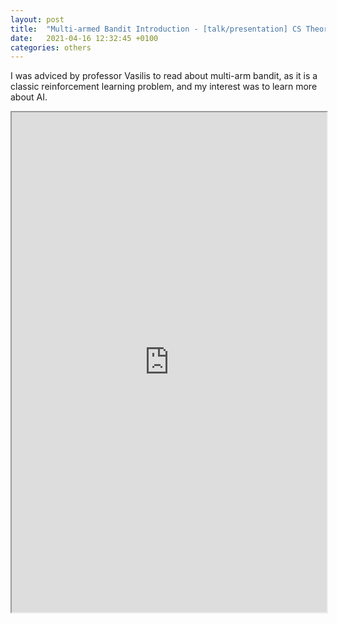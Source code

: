 ```yaml
---
layout: post
title:  "Multi-armed Bandit Introduction - [talk/presentation] CS Theory Reading Group"
date:   2021-04-16 12:32:45 +0100
categories: others
---
```

I was adviced by professor Vasilis to read about multi-arm bandit, as it is a classic reinforcement learning problem, and my interest was to learn more about AI.

<iframe src="https://drive.google.com/file/d/1k8xA0ysglP3Bi4oVJG_-whaJARCK7mnB/preview" width="100%" height="800"></iframe>
